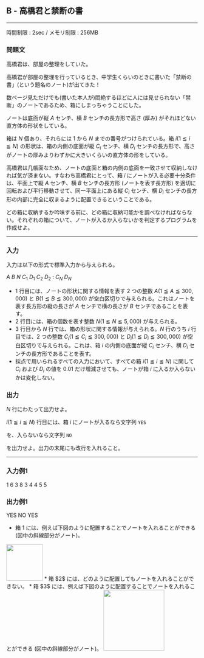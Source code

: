 ## B - 高橋君と禁断の書

----------

時間制限 : 2sec / メモリ制限 : 256MB

### 問題文

高橋君は、部屋の整理をしていた。

高橋君が部屋の整理を行っているとき、中学生くらいのときに書いた「禁断の書」(という題名のノート)が出てきた！

数ページ見ただけでも(書いた本人が)悶絶するほどに人には見せられない「禁断」のノートであるため、箱にしまっちゃうことにした。

ノートは底面が縦 $A$ センチ、横 $B$ センチの長方形で高さ (厚み) がそれほどない直方体の形状をしている。

箱は $N$ 個あり、それらには $1$ から $N$ までの番号がつけられている。箱 $i (1 ≦ i ≦ N)$ の形状は、箱の内側の底面が縦 $C_i$ センチ、横 $D_i$ センチの長方形で、高さがノートの厚みよりわずかに大きいくらいの直方体の形をしている。

高橋君は几帳面なため、ノートの底面と箱の内側の底面を一致させて収納しなければ気が済まない。すなわち高橋君にとって、箱 $i$ にノートが入る必要十分条件は、平面上で縦 $A$ センチ、横 $B$ センチの長方形 (ノートを表す長方形) を適切に回転および平行移動させて、同一平面上にある縦 $C_i$ センチ、横 $D_i$ センチの長方形の内部に完全に収まるように配置できるということである。

どの箱に収納するか吟味する前に、どの箱に収納可能かを調べなければならない。それぞれの箱について、ノートが入るか入らないかを判定するプログラムを作成せよ。

----------

### 入力

入力は以下の形式で標準入力から与えられる。

>
$A$ $B$
$N$
$C_1$ $D_1$
$C_2$ $D_2$
:
$C_N$ $D_N$


* $1$ 行目には、ノートの形状に関する情報を表す $2$ つの整数 $A (1 ≦ A ≦ 300,000)$ と $B (1 ≦ B ≦ 300,000)$ が空白区切りで与えられる。これはノートを表す長方形の縦の長さが $A$ センチで横の長さが $B$ センチであることを表す。
* $2$ 行目には、箱の個数を表す整数 $N (1 ≦ N ≦ 5,000)$ が与えられる。
* $3$ 行目から $N$ 行では、箱の形状に関する情報が与えられる。$N$ 行のうち $i$ 行目では、$2$ つの整数 $C_i (1 ≦ C_i ≦ 300,000)$ と $D_i (1 ≦ D_i ≦ 300,000)$ が空白区切りで与えられる。これは、箱 $i$ の内側の底面が縦 $C_i$ センチ、横 $D_i$ センチの長方形であることを表す。
* 採点で用いられるすべての入力において、すべての箱 $i (1 ≦ i ≦ N)$ に関して $C_i$ および $D_i$ の値を $0.01$ だけ増減させても、ノートが箱 $i$ に入るか入らないかは変化しない。
### 出力

$N$ 行にわたって出力せよ。

$i (1 ≦ i ≦ N)$ 行目には、箱 $i$ にノートが入るなら文字列 `YES`

 を、入らないなら文字列 `NO`

 を出力せよ。出力の末尾にも改行を入れること。

----------

### 入力例1

>
1 6
3
8 3
4 4
5 5


### 出力例1

>
YES
NO
YES


* 箱 $1$ には、例えば下図のように配置することでノートを入れることができる (図中の斜線部分がノート)。
<img src="/img/arc/029/2-1.png" width="96px">
</img>* 箱 $2$ には、どのように配置してもノートを入れることができない。
* 箱 $3$ には、例えば下図のように配置することでノートを入れることができる (図中の斜線部分がノート)。
<img src="/img/arc/029/2-2.png" width="160px">
</img>